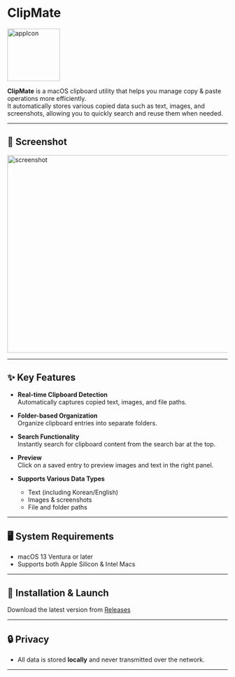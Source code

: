# ClipMate

<img width="120" alt="appIcon" src="https://github.com/user-attachments/assets/7c1cd111-ae07-492b-913e-794a35f0a539" />

**ClipMate** is a macOS clipboard utility that helps you manage copy & paste operations more efficiently.  
It automatically stores various copied data such as text, images, and screenshots, allowing you to quickly search and reuse them when needed.

---

## 📸 Screenshot
<img width="800" height="451" alt="screenshot" src="https://github.com/user-attachments/assets/9e8acab8-8126-4142-815e-2d4693de0578" />

---

## ✨ Key Features

- **Real-time Clipboard Detection**  
  Automatically captures copied text, images, and file paths.

- **Folder-based Organization**  
  Organize clipboard entries into separate folders.

- **Search Functionality**  
  Instantly search for clipboard content from the search bar at the top.

- **Preview**  
  Click on a saved entry to preview images and text in the right panel.

- **Supports Various Data Types**  
  - Text (including Korean/English)
  - Images & screenshots
  - File and folder paths

---

## 🖥 System Requirements

- macOS 13 Ventura or later
- Supports both Apple Silicon & Intel Macs

---

## 🚀 Installation & Launch

Download the latest version from [Releases](./releases)

---

## 🔒 Privacy

- All data is stored **locally** and never transmitted over the network.

---
